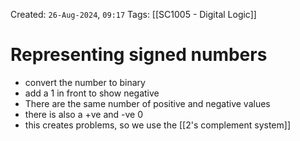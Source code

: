 Created: `26-Aug-2024`, `09:17`
Tags: [[SC1005 - Digital Logic]]

# Representing signed numbers
- convert the number to binary
- add a 1 in front to show negative
- There are the same number of positive and negative values
- there is also a +ve and -ve 0
- this creates problems, so we use the [[2's complement system]]